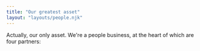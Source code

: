 ```yaml
---
title: "Our greatest asset"
layout: "layouts/people.njk"
---
```


Actually, our only asset. We're a people business, at the heart of which are four partners:
